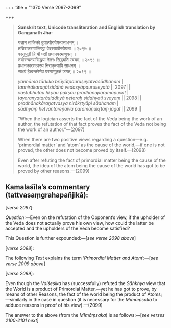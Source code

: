 +++
title = "1370 Verse 2097-2099"

+++
> **Sanskrit text, Unicode transliteration and English translation by Ganganath Jha:** 
>
> यन्नाम तार्किको ब्रूयात्पौरुषेयत्वसाधनम् ।  
> तन्निराकरणात्सिद्धा वेदस्यापौरुषेयता ॥ २०९७ ॥  
> वस्तुभूतौ हि यौ पक्षौ प्रधानपरमाणुवत् ।  
> तयोरन्यतरासिद्ध्या नेतरः सिद्ध्यति स्वयम् ॥ २०९८ ॥  
> प्रधानकारणत्वस्य निराकृत्यापि साधनम् ।  
> साध्यं हेत्वन्तरेणैव परमाणुकृतं जगत् ॥ २०९९ ॥ 
>
> *yannāma tārkiko brūyātpauruṣeyatvasādhanam* \|  
> *tannirākaraṇātsiddhā vedasyāpauruṣeyatā* \|\| 2097 \|\|  
> *vastubhūtau hi yau pakṣau pradhānaparamāṇuvat* \|  
> *tayoranyatarāsiddhyā netaraḥ siddhyati svayam* \|\| 2098 \|\|  
> *pradhānakāraṇatvasya nirākṛtyāpi sādhanam* \|  
> *sādhyaṃ hetvantareṇaiva paramāṇukṛtaṃ jagat* \|\| 2099 \|\| 
>
> “When the logician asserts the fact of the Veda being the work of an author, the refutation of that fact proves the fact of the Veda not being the work of an author.”—(2097) 
>
> When there are two positive views regarding a question—e.g. ‘primordial matter’ and ‘atom’ as the cause of the world,—if one is not proved, the other does not become proved by itself.—(2098) 
>
> Even after refuting the fact of primordial matter being the cause of the world, the idea of the atom being the cause of the world has got to be proved by other reasons.—(2099)



## Kamalaśīla’s commentary (tattvasaṃgrahapañjikā):

[*verse 2097*]:

*Question*:—Even on the refutation of the Opponent’s view, if the upholder of the Veda does not actually prove his own view, how could the latter be accepted and the upholders of the Veda become satisfied?

This Question is further expounded:—[*see verse 2098 above*]

[*verse 2098*]:

The following *Text* explains the term ‘*Primordial Matter and Atom*’:—[*see verse 2099 above*]

[*verse 2099*]:

Even though the *Vaiśeṣika* has (successfully) refuted the *Sāṅkhya* view that the World is a product of Primordial Matter,—yet he has got to prove, by means of other Reasons, the fact of the world being the product of Atoms;—similarly in the case in question (it is necessary for the *Mīmāṃsaka* to adduce reasons in proof of his view).—(2099)

The answer to the above (from the *Mīmāṃsaka*) is as follows:—[*see verses 2100-2101 next*]



